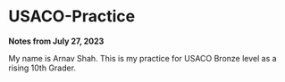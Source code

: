 # USACO-Practice

**Notes from July 27, 2023**

My name is Arnav Shah. This is my practice for USACO Bronze level as a rising 10th Grader.
